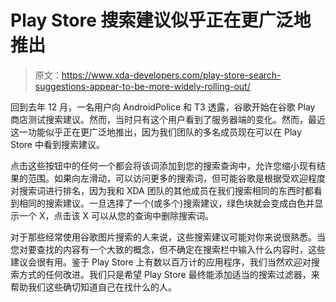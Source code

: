 # Play Store 搜索建议似乎正在更广泛地推出

> 原文：<https://www.xda-developers.com/play-store-search-suggestions-appear-to-be-more-widely-rolling-out/>

回到去年 12 月，一名用户向 AndroidPolice 和 T3 透露，谷歌开始在谷歌 Play 商店测试搜索建议。然而，当时只有这个用户看到了服务器端的变化。然而，最近这一功能似乎正在更广泛地推出，因为我们团队的多名成员现在可以在 Play Store 中看到搜索建议。

点击这些按钮中的任何一个都会将该词添加到您的搜索查询中，允许您缩小现有结果的范围。如果向左滑动，可以访问更多的搜索词，但可能谷歌是根据受欢迎程度对搜索词进行排名，因为我和 XDA 团队的其他成员在我们搜索相同的东西时都看到相同的搜索建议。一旦选择了一个(或多个)搜索建议，绿色块就会变成白色并显示一个 X，点击该 X 可以从您的查询中删除搜索词。

对于那些经常使用谷歌图片搜索的人来说，这些搜索建议可能对你来说很熟悉。当您对要查找的内容有一个大致的概念，但不确定在搜索栏中输入什么内容时，这些建议会很有用。鉴于 Play Store 上有数以百万计的应用程序，我们当然欢迎对搜索方式的任何改进。我们只是希望 Play Store 最终能添加适当的搜索过滤器，来帮助我们这些确切知道自己在找什么的人。